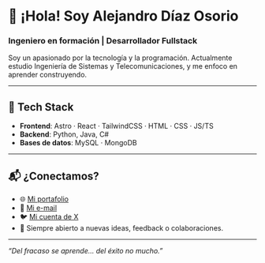 # 👋 ¡Hola! Soy Alejandro Díaz Osorio

### Ingeniero en formación | Desarrollador Fullstack

Soy un apasionado por la tecnología y la programación.
Actualmente estudio Ingeniería de Sistemas y Telecomunicaciones, y me enfoco en aprender construyendo.

---

## 🚀 Tech Stack

- **Frontend**: Astro · React · TailwindCSS · HTML · CSS · JS/TS  
- **Backend**: Python, Java, C#  
- **Bases de datos**: MySQL · MongoDB  

---
## 📬 ¿Conectamos?

- 🌐 [Mi portafolio](https://alejandrodiazosorio.netlify.app/)
- 📧 [Mi e-mail](osoriodiazalejandro@gmail.com)
- 🐦 [Mi cuenta de X](https://twitter.com/alejolives)  
- 💼 Siempre abierto a nuevas ideas, feedback o colaboraciones.

---

_“Del fracaso se aprende... del éxito no mucho.”_
